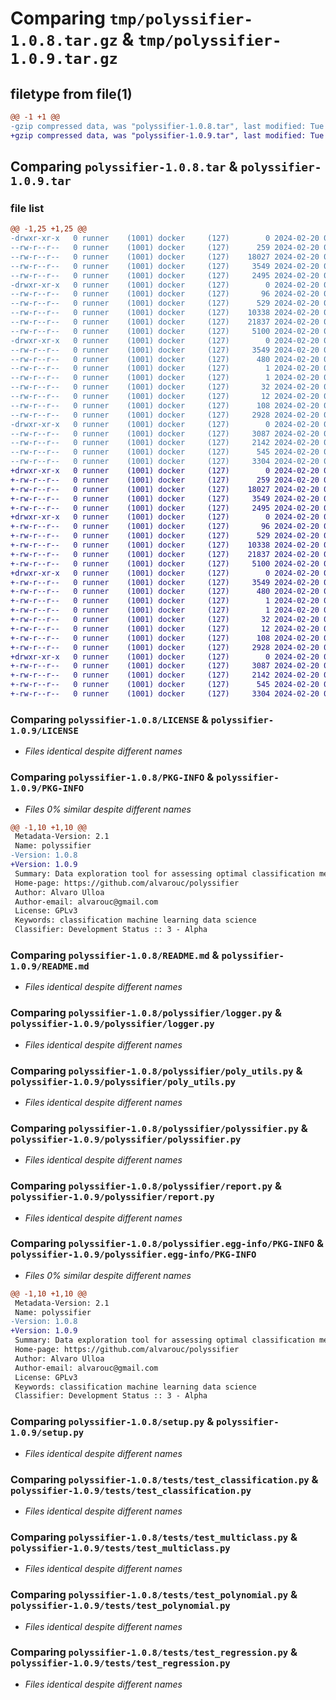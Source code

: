 # Comparing `tmp/polyssifier-1.0.8.tar.gz` & `tmp/polyssifier-1.0.9.tar.gz`

## filetype from file(1)

```diff
@@ -1 +1 @@
-gzip compressed data, was "polyssifier-1.0.8.tar", last modified: Tue Feb 20 01:40:30 2024, max compression
+gzip compressed data, was "polyssifier-1.0.9.tar", last modified: Tue Feb 20 01:52:30 2024, max compression
```

## Comparing `polyssifier-1.0.8.tar` & `polyssifier-1.0.9.tar`

### file list

```diff
@@ -1,25 +1,25 @@
-drwxr-xr-x   0 runner    (1001) docker     (127)        0 2024-02-20 01:40:30.748247 polyssifier-1.0.8/
--rw-r--r--   0 runner    (1001) docker     (127)      259 2024-02-20 01:40:30.000000 polyssifier-1.0.8/AUTHORS.md
--rw-r--r--   0 runner    (1001) docker     (127)    18027 2024-02-20 01:40:30.000000 polyssifier-1.0.8/LICENSE
--rw-r--r--   0 runner    (1001) docker     (127)     3549 2024-02-20 01:40:30.748247 polyssifier-1.0.8/PKG-INFO
--rw-r--r--   0 runner    (1001) docker     (127)     2495 2024-02-20 01:40:30.000000 polyssifier-1.0.8/README.md
-drwxr-xr-x   0 runner    (1001) docker     (127)        0 2024-02-20 01:40:30.748247 polyssifier-1.0.8/polyssifier/
--rw-r--r--   0 runner    (1001) docker     (127)       96 2024-02-20 01:40:30.000000 polyssifier-1.0.8/polyssifier/__init__.py
--rw-r--r--   0 runner    (1001) docker     (127)      529 2024-02-20 01:40:30.000000 polyssifier-1.0.8/polyssifier/logger.py
--rw-r--r--   0 runner    (1001) docker     (127)    10338 2024-02-20 01:40:30.000000 polyssifier-1.0.8/polyssifier/poly_utils.py
--rw-r--r--   0 runner    (1001) docker     (127)    21837 2024-02-20 01:40:30.000000 polyssifier-1.0.8/polyssifier/polyssifier.py
--rw-r--r--   0 runner    (1001) docker     (127)     5100 2024-02-20 01:40:30.000000 polyssifier-1.0.8/polyssifier/report.py
-drwxr-xr-x   0 runner    (1001) docker     (127)        0 2024-02-20 01:40:30.748247 polyssifier-1.0.8/polyssifier.egg-info/
--rw-r--r--   0 runner    (1001) docker     (127)     3549 2024-02-20 01:40:30.000000 polyssifier-1.0.8/polyssifier.egg-info/PKG-INFO
--rw-r--r--   0 runner    (1001) docker     (127)      480 2024-02-20 01:40:30.000000 polyssifier-1.0.8/polyssifier.egg-info/SOURCES.txt
--rw-r--r--   0 runner    (1001) docker     (127)        1 2024-02-20 01:40:30.000000 polyssifier-1.0.8/polyssifier.egg-info/dependency_links.txt
--rw-r--r--   0 runner    (1001) docker     (127)        1 2024-02-20 01:40:30.000000 polyssifier-1.0.8/polyssifier.egg-info/not-zip-safe
--rw-r--r--   0 runner    (1001) docker     (127)       32 2024-02-20 01:40:30.000000 polyssifier-1.0.8/polyssifier.egg-info/requires.txt
--rw-r--r--   0 runner    (1001) docker     (127)       12 2024-02-20 01:40:30.000000 polyssifier-1.0.8/polyssifier.egg-info/top_level.txt
--rw-r--r--   0 runner    (1001) docker     (127)      108 2024-02-20 01:40:30.748247 polyssifier-1.0.8/setup.cfg
--rw-r--r--   0 runner    (1001) docker     (127)     2928 2024-02-20 01:40:30.000000 polyssifier-1.0.8/setup.py
-drwxr-xr-x   0 runner    (1001) docker     (127)        0 2024-02-20 01:40:30.748247 polyssifier-1.0.8/tests/
--rw-r--r--   0 runner    (1001) docker     (127)     3087 2024-02-20 01:40:30.000000 polyssifier-1.0.8/tests/test_classification.py
--rw-r--r--   0 runner    (1001) docker     (127)     2142 2024-02-20 01:40:30.000000 polyssifier-1.0.8/tests/test_multiclass.py
--rw-r--r--   0 runner    (1001) docker     (127)      545 2024-02-20 01:40:30.000000 polyssifier-1.0.8/tests/test_polynomial.py
--rw-r--r--   0 runner    (1001) docker     (127)     3304 2024-02-20 01:40:30.000000 polyssifier-1.0.8/tests/test_regression.py
+drwxr-xr-x   0 runner    (1001) docker     (127)        0 2024-02-20 01:52:30.506574 polyssifier-1.0.9/
+-rw-r--r--   0 runner    (1001) docker     (127)      259 2024-02-20 01:52:30.000000 polyssifier-1.0.9/AUTHORS.md
+-rw-r--r--   0 runner    (1001) docker     (127)    18027 2024-02-20 01:52:30.000000 polyssifier-1.0.9/LICENSE
+-rw-r--r--   0 runner    (1001) docker     (127)     3549 2024-02-20 01:52:30.506574 polyssifier-1.0.9/PKG-INFO
+-rw-r--r--   0 runner    (1001) docker     (127)     2495 2024-02-20 01:52:30.000000 polyssifier-1.0.9/README.md
+drwxr-xr-x   0 runner    (1001) docker     (127)        0 2024-02-20 01:52:30.502575 polyssifier-1.0.9/polyssifier/
+-rw-r--r--   0 runner    (1001) docker     (127)       96 2024-02-20 01:52:30.000000 polyssifier-1.0.9/polyssifier/__init__.py
+-rw-r--r--   0 runner    (1001) docker     (127)      529 2024-02-20 01:52:30.000000 polyssifier-1.0.9/polyssifier/logger.py
+-rw-r--r--   0 runner    (1001) docker     (127)    10338 2024-02-20 01:52:30.000000 polyssifier-1.0.9/polyssifier/poly_utils.py
+-rw-r--r--   0 runner    (1001) docker     (127)    21837 2024-02-20 01:52:30.000000 polyssifier-1.0.9/polyssifier/polyssifier.py
+-rw-r--r--   0 runner    (1001) docker     (127)     5100 2024-02-20 01:52:30.000000 polyssifier-1.0.9/polyssifier/report.py
+drwxr-xr-x   0 runner    (1001) docker     (127)        0 2024-02-20 01:52:30.506574 polyssifier-1.0.9/polyssifier.egg-info/
+-rw-r--r--   0 runner    (1001) docker     (127)     3549 2024-02-20 01:52:30.000000 polyssifier-1.0.9/polyssifier.egg-info/PKG-INFO
+-rw-r--r--   0 runner    (1001) docker     (127)      480 2024-02-20 01:52:30.000000 polyssifier-1.0.9/polyssifier.egg-info/SOURCES.txt
+-rw-r--r--   0 runner    (1001) docker     (127)        1 2024-02-20 01:52:30.000000 polyssifier-1.0.9/polyssifier.egg-info/dependency_links.txt
+-rw-r--r--   0 runner    (1001) docker     (127)        1 2024-02-20 01:52:30.000000 polyssifier-1.0.9/polyssifier.egg-info/not-zip-safe
+-rw-r--r--   0 runner    (1001) docker     (127)       32 2024-02-20 01:52:30.000000 polyssifier-1.0.9/polyssifier.egg-info/requires.txt
+-rw-r--r--   0 runner    (1001) docker     (127)       12 2024-02-20 01:52:30.000000 polyssifier-1.0.9/polyssifier.egg-info/top_level.txt
+-rw-r--r--   0 runner    (1001) docker     (127)      108 2024-02-20 01:52:30.506574 polyssifier-1.0.9/setup.cfg
+-rw-r--r--   0 runner    (1001) docker     (127)     2928 2024-02-20 01:52:30.000000 polyssifier-1.0.9/setup.py
+drwxr-xr-x   0 runner    (1001) docker     (127)        0 2024-02-20 01:52:30.506574 polyssifier-1.0.9/tests/
+-rw-r--r--   0 runner    (1001) docker     (127)     3087 2024-02-20 01:52:30.000000 polyssifier-1.0.9/tests/test_classification.py
+-rw-r--r--   0 runner    (1001) docker     (127)     2142 2024-02-20 01:52:30.000000 polyssifier-1.0.9/tests/test_multiclass.py
+-rw-r--r--   0 runner    (1001) docker     (127)      545 2024-02-20 01:52:30.000000 polyssifier-1.0.9/tests/test_polynomial.py
+-rw-r--r--   0 runner    (1001) docker     (127)     3304 2024-02-20 01:52:30.000000 polyssifier-1.0.9/tests/test_regression.py
```

### Comparing `polyssifier-1.0.8/LICENSE` & `polyssifier-1.0.9/LICENSE`

 * *Files identical despite different names*

### Comparing `polyssifier-1.0.8/PKG-INFO` & `polyssifier-1.0.9/PKG-INFO`

 * *Files 0% similar despite different names*

```diff
@@ -1,10 +1,10 @@
 Metadata-Version: 2.1
 Name: polyssifier
-Version: 1.0.8
+Version: 1.0.9
 Summary: Data exploration tool for assessing optimal classification methods
 Home-page: https://github.com/alvarouc/polyssifier
 Author: Alvaro Ulloa
 Author-email: alvarouc@gmail.com
 License: GPLv3
 Keywords: classification machine learning data science
 Classifier: Development Status :: 3 - Alpha
```

### Comparing `polyssifier-1.0.8/README.md` & `polyssifier-1.0.9/README.md`

 * *Files identical despite different names*

### Comparing `polyssifier-1.0.8/polyssifier/logger.py` & `polyssifier-1.0.9/polyssifier/logger.py`

 * *Files identical despite different names*

### Comparing `polyssifier-1.0.8/polyssifier/poly_utils.py` & `polyssifier-1.0.9/polyssifier/poly_utils.py`

 * *Files identical despite different names*

### Comparing `polyssifier-1.0.8/polyssifier/polyssifier.py` & `polyssifier-1.0.9/polyssifier/polyssifier.py`

 * *Files identical despite different names*

### Comparing `polyssifier-1.0.8/polyssifier/report.py` & `polyssifier-1.0.9/polyssifier/report.py`

 * *Files identical despite different names*

### Comparing `polyssifier-1.0.8/polyssifier.egg-info/PKG-INFO` & `polyssifier-1.0.9/polyssifier.egg-info/PKG-INFO`

 * *Files 0% similar despite different names*

```diff
@@ -1,10 +1,10 @@
 Metadata-Version: 2.1
 Name: polyssifier
-Version: 1.0.8
+Version: 1.0.9
 Summary: Data exploration tool for assessing optimal classification methods
 Home-page: https://github.com/alvarouc/polyssifier
 Author: Alvaro Ulloa
 Author-email: alvarouc@gmail.com
 License: GPLv3
 Keywords: classification machine learning data science
 Classifier: Development Status :: 3 - Alpha
```

### Comparing `polyssifier-1.0.8/setup.py` & `polyssifier-1.0.9/setup.py`

 * *Files identical despite different names*

### Comparing `polyssifier-1.0.8/tests/test_classification.py` & `polyssifier-1.0.9/tests/test_classification.py`

 * *Files identical despite different names*

### Comparing `polyssifier-1.0.8/tests/test_multiclass.py` & `polyssifier-1.0.9/tests/test_multiclass.py`

 * *Files identical despite different names*

### Comparing `polyssifier-1.0.8/tests/test_polynomial.py` & `polyssifier-1.0.9/tests/test_polynomial.py`

 * *Files identical despite different names*

### Comparing `polyssifier-1.0.8/tests/test_regression.py` & `polyssifier-1.0.9/tests/test_regression.py`

 * *Files identical despite different names*


